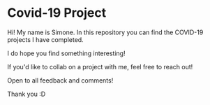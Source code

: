 # Covid-19 Project

Hi! My name is Simone. In this repository you can find the 
COVID-19 projects I have completed. 

I do hope you find something interesting! 

If you'd like to collab on a project with me,
feel free to reach out! 

Open to all feedback and comments!

Thank you :D
